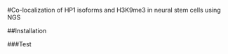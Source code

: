 #Co-localization of HP1 isoforms and H3K9me3 in neural stem cells using NGS 

##Installation

###Test
